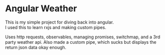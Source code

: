 # Angular Weather  

This is my simple project for diving back into angular.  
I used this to learn rxjs and making custom pipes.

Uses http requests, observables, managing promises, switchmap, and a 3rd party weather api. Also made a custom pipe, which sucks but displays the return json data okay enough. 
